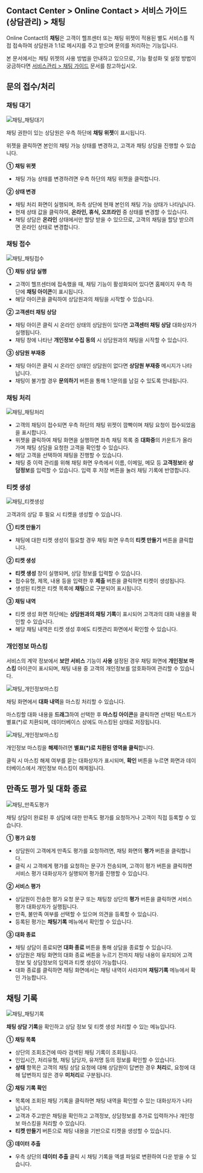 ## Contact Center > Online Contact > 서비스 가이드 (상담관리) > 채팅

Online Contact의 **채팅**은 고객이 헬프센터 또는 채팅 위젯이 적용된 별도 서비스를 직접 접속하여 상담원과 1:1로 메시지를 주고 받으며 문의를 처리하는 기능입니다.

본 문서에서는 채팅 위젯의 사용 방법을 안내하고 있으므로, 기능 활성화 및 설정 방법이 궁금하다면 [서비스관리 > 채팅 가이드](https://docs.nhncloud.com/ko/Contact%20Center/ko/online-contact-guide-service-management/#chat_link) 문서를 참고하십시오.

## 문의 접수/처리

### 채팅 대기
![채팅_채팅대기](http://static.toastoven.net/prod_contact_center/OC3.0/kr/online-contact-guide-chat_img0005.png)

채팅 권한이 있는 상담원은 우측 하단에 **채팅 위젯**이 표시됩니다.

위젯을 클릭하면 본인의 채팅 가능 상태를 변경하고, 고객과 채팅 상담을 진행할 수 있습니다.

**① 채팅 위젯**

- 채팅 가능 상태를 변경하려면 우측 하단의 채팅 위젯을 클릭합니다.

**② 상태 변경**

- 채팅 처리 화면이 실행되며, 좌측 상단에 현재 본인의 채팅 가능 상태가 나타납니다.
- 현재 상태 값을 클릭하여, **온라인, 휴식, 오프라인** 중 상태를 변경할 수 있습니다.
- 채팅 상담은 **온라인** 상태에서만 할당 받을 수 있으므로, 고객의 채팅을 할당 받으려면 온라인 상태로 변경합니다.

### 채팅 접수
![채팅_채팅접수](http://static.toastoven.net/prod_contact_center/OC3.0/kr/online-contact-guide-chat_img0010.png)

**① 채팅 상담 실행**

- 고객이 헬프센터에 접속했을 때, 채팅 기능이 활성화되어 있다면 홈페이지 우측 하단에 **채팅 아이콘**이 표시됩니다.
- 해당 아이콘을 클릭하여 상담원과의 채팅을 시작할 수 있습니다.

**② 고객센터 채팅 상담**

- 채팅 아이콘 클릭 시 온라인 상태의 상담원이 있다면 **고객센터 채팅 상담** 대화상자가 실행됩니다.
- 채팅 창에 나타난 **개인정보 수집 동의** 시 상담원과의 채팅을 시작할 수 있습니다.

**③ 상담원 부재중**

- 채팅 아이콘 클릭 시 온라인 상태인 상담원이 없다면 **상담원 부재중** 메시지가 나타납니다.
- 채팅이 불가할 경우 **문의하기** 버튼을 통해 1:1문의를 남길 수 있도록 안내됩니다.

### 채팅 처리
![채팅_채팅처리](http://static.toastoven.net/prod_contact_center/OC3.0/kr/online-contact-guide-chat_img0020.gif)

- 고객의 채팅이 접수되면 우측 하단의 채팅 위젯이 깜빡이며 채팅 요청이 접수되었음을 표시합니다.
- 위젯을 클릭하여 채팅 화면을 실행하면 좌측 채팅 목록 중 **대화중**의 카운트가 올라가며 채팅 상담을 요청한 고객을 확인할 수 있습니다.
- 해당 고객을 선택하여 채팅을 진행할 수 있습니다.
- 채팅 중 이력 관리를 위해 채팅 화면 우측에서 이름, 이메일, 메모 등 **고객정보**와 **상담정보**를 입력할 수 있습니다. 입력 후 저장 버튼을 눌러 채팅 기록에 반영합니다.

### 티켓 생성
![채팅_티켓생성](http://static.toastoven.net/prod_contact_center/OC3.0/kr/online-contact-guide-chat_img0030.png)

고객과의 상담 후 필요 시 티켓을 생성할 수 있습니다.

**① 티켓 만들기**

- 채팅에 대한 티켓 생성이 필요할 경우 채팅 화면 우측의 **티켓 만들기** 버튼을 클릭합니다.

**② 티켓 생성**

- **티켓 생성** 창이 실행되며, 상담 정보를 입력할 수 있습니다.
- 접수유형, 제목, 내용 등을 입력한 후 **제출** 버튼을 클릭하면 티켓이 생성됩니다.
- 생성된 티켓은 티켓 목록에 **채팅**으로 구분되어 표시됩니다.

**③ 채팅 내역**

- 티켓 생성 화면 하단에는 **상담원과의 채팅 기록**이 표시되어 고객과의 대화 내용을 확인할 수 있습니다.
- 해당 채팅 내역은 티켓 생성 후에도 티켓관리 화면에서 확인할 수 있습니다.

### 개인정보 마스킹
서비스의 계약 정보에서 **보안 서비스** 기능이 **사용** 설정된 경우 채팅 화면에 **개인정보 마스킹** 아이콘이 표시되며, 채팅 내용 중 고객의 개인정보를 암호화하여 관리할 수 있습니다.  

![채팅_개인정보마스킹](http://static.toastoven.net/prod_contact_center/OC3.0/kr/online-contact-guide-chat_img0040.gif)

채팅 화면에서 **대화 내역**을 마스킹 처리할 수 있습니다.

마스킹할 대화 내용을 **드래그**하여 선택한 후 **마스킹 아이콘**을 클릭하면 선택된 텍스트가 별표(\*)로 치환되며, 데이터베이스 상에도 마스킹된 상태로 저장됩니다.

![채팅_개인정보마스킹](http://static.toastoven.net/prod_contact_center/OC3.0/kr/online-contact-guide-chat_img0050.gif)

개인정보 마스킹을 **해제**하려면 **별표(\*)로 치환된 영역을 클릭**합니다.

클릭 시 마스킹 해제 여부를 묻는 대화상자가 표시되며, **확인** 버튼을 누르면 화면과 데이터베이스에서 개인정보 마스킹이 해제됩니다.

## 만족도 평가 및 대화 종료
![채팅_만족도평가](http://static.toastoven.net/prod_contact_center/OC3.0/kr/online-contact-guide-chat_img0060.png)

채팅 상담이 완료된 후 상담에 대한 만족도 평가를 요청하거나 고객이 직접 등록할 수 있습니다.

**① 평가 요청**

- 상담원이 고객에게 만족도 평가를 요청하려면, 채팅 화면의 **평가** 버튼을 클릭합니다.
- 클릭 시 고객에게 평가를 요청하는 문구가 전송되며, 고객이 평가 버튼을 클릭하면 서비스 평가 대화상자가 실행되어 평가를 진행할 수 있습니다.

**② 서비스 평가**

- 상담원이 전송한 평가 요청 문구 또는 채팅창 상단의 **평가** 버튼을 클릭하면 서비스 평가 대화상자가 실행됩니다.
- 만족, 불만족 여부를 선택할 수 있으며 의견을 등록할 수 있습니다.
- 등록된 평가는 **채팅기록** 메뉴에서 확인할 수 있습니다.

**③ 대화 종료**

- 채팅 상담이 종료되면 **대화 종료** 버튼을 통해 상담을 종료할 수 있습니다.
- 상담원은 채팅 화면의 대화 종료 버튼을 누르기 전까지 채팅 내용이 유지되어 고객정보 및 상담정보의 입력과 티켓 생성이 가능합니다.
- 대화 종료를 클릭하면 채팅 화면에서는 채팅 내역이 사라지며 **채팅기록** 메뉴에서 확인 가능합니다.

## 채팅 기록
![채팅_채팅기록](http://static.toastoven.net/prod_contact_center/OC3.0/kr/online-contact-guide-chat_img0070.png)

**채팅 상담 기록**을 확인하고 상담 정보 및 티켓 생성 처리할 수 있는 메뉴입니다.

**① 채팅 목록**

- 상단의 조회조건에 따라 검색된 채팅 기록이 조회됩니다.
- 인입시간, 처리유형, 채팅 담당자, 유저명 등의 정보를 확인할 수 있습니다.
- **상태** 항목은 고객의 채팅 상담 요청에 대해 상담원이 답변한 경우 **처리**로, 요청에 대해 답변하지 않은 경우 **미처리**로 구분됩니다.

**② 채팅 기록 확인**

- 목록에 조회된 채팅 기록을 클릭하면 채팅 내역을 확인할 수 있는 대화상자가 나타납니다.
- 고객과 주고받은 채팅을 확인하고 고객정보, 상담정보를 추가로 입력하거나 개인정보 마스킹을 처리할 수 있습니다.
- **티켓 만들기** 버튼으로 채팅 내용을 기반으로 티켓을 생성할 수 있습니다.

**③ 데이터 추출**

- 우측 상단의 **데이터 추출** 클릭 시 채팅 기록을 엑셀 파일로 변환하여 다운 받을 수 있습니다.